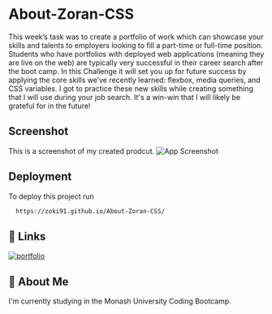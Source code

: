 
# About-Zoran-CSS

This week’s task was to create a portfolio of work which can showcase your skills and talents to employers looking to fill a part-time or full-time position. Students who have portfolios with deployed web applications (meaning they are live on the web) are typically very successful in their career search after the boot camp.
In this Challenge it will set you up for future success by applying the core skills we’ve recently learned: flexbox, media queries, and CSS variables. I got to practice these new skills while creating something that I will use during your job search. It's a win-win that I will likely be grateful for in the future!


## Screenshot 
This is a screenshot of my created prodcut. 
![App Screenshot](https://i.ibb.co/cXKcSkP/127-0-0-1-5500-index-html-1.png")

## Deployment

To deploy this project run

```bash
  https://zoki91.github.io/About-Zoran-CSS/
```


## 🔗 Links
[![portfolio](https://img.shields.io/badge/my_portfolio-000?style=for-the-badge&logo=ko-fi&logoColor=white)](https://github.com/Zoki91/)

## 🚀 About Me
I'm currently studying in the Monash University Coding Bootcamp.

